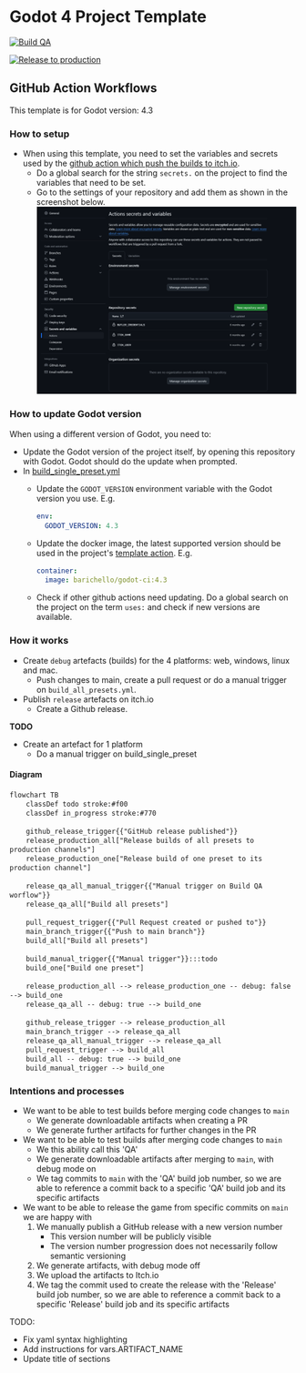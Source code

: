 # Godot 4 Project Template

[![Build QA](https://github.com/shapeshiftingrabbits/godot-4-project-template/actions/workflows/build_qa.yml/badge.svg)](https://github.com/shapeshiftingrabbits/godot-4-project-template/actions/workflows/build_qa.yml)

[![Release to production](https://github.com/shapeshiftingrabbits/godot-4-project-template/actions/workflows/release_production.yml/badge.svg)](https://github.com/shapeshiftingrabbits/godot-4-project-template/actions/workflows/release_production.yml)

## GitHub Action Workflows

This template is for Godot version: 4.3

### How to setup

- When using this template, you need to set the variables and secrets used by the [github action which push the builds to itch.io](https://github.com/marketplace/actions/butler-push).
  - Do a global search for the string `secrets.` on the project to find the variables that need to be set.
  - Go to the settings of your repository and add them as shown in the screenshot below.
![action secret screenshot](./doc/action_secrets_screenshot.png)

### How to update Godot version

When using a different version of Godot, you need to:

- Update the Godot version of the project itself, by opening this repository with Godot. Godot should do the update when prompted.
- In [build_single_preset.yml](./.github/workflows/build_single_preset.yml)
  - Update the `GODOT_VERSION` environment variable with the Godot version you use. E.g.

    ```yaml
    env:
      GODOT_VERSION: 4.3
    ```

  - Update the docker image, the latest supported version should be used in the project's [template action](https://github.com/abarichello/godot-ci/blob/master/.github/workflows/godot-ci.yml). E.g.

    ```yaml
    container:
      image: barichello/godot-ci:4.3
    ```

  - Check if other github actions need updating. Do a global search on the project on the term `uses:` and check if new versions are available.

### How it works

- Create `debug` artefacts (builds) for the 4 platforms: web, windows, linux and mac.
  - Push changes to main, create a pull request or do a manual trigger on `build_all_presets.yml`.
- Publish `release` artefacts on itch.io
  - Create a Github release.

**TODO**

- Create an artefact for 1 platform
  - Do a manual trigger on build_single_preset

#### Diagram

```mermaid
flowchart TB
    classDef todo stroke:#f00
    classDef in_progress stroke:#770

    github_release_trigger{{"GitHub release published"}}
    release_production_all["Release builds of all presets to production channels"]
    release_production_one["Release build of one preset to its production channel"]

    release_qa_all_manual_trigger{{"Manual trigger on Build QA worflow"}}
    release_qa_all["Build all presets"]

    pull_request_trigger{{"Pull Request created or pushed to"}}
    main_branch_trigger{{"Push to main branch"}}
    build_all["Build all presets"]

    build_manual_trigger{{"Manual trigger"}}:::todo
    build_one["Build one preset"]

    release_production_all --> release_production_one -- debug: false --> build_one
    release_qa_all -- debug: true --> build_one

    github_release_trigger --> release_production_all
    main_branch_trigger --> release_qa_all
    release_qa_all_manual_trigger --> release_qa_all
    pull_request_trigger --> build_all
    build_all -- debug: true --> build_one
    build_manual_trigger --> build_one
```

### Intentions and processes

- We want to be able to test builds before merging code changes to `main`
  - We generate downloadable artifacts when creating a PR
  - We generate further artifacts for further changes in the PR
- We want to be able to test builds after merging code changes to `main`
  - We this ability call this 'QA'
  - We generate downloadable artifacts after merging to `main`, with debug mode on
  - We tag commits to `main` with the 'QA' build job number, so we are able to reference a commit back to a specific 'QA' build job and its specific artifacts
- We want to be able to release the game from specific commits on `main` we are happy with
  1. We manually publish a GitHub release with a new version number
     - This version number will be publicly visible
     - The version number progression does not necessarily follow semantic versioning
  1. We generate artifacts, with debug mode off
  1. We upload the artifacts to Itch.io
  1. We tag the commit used to create the release with the 'Release' build job number, so we are able to reference a commit back to a specific 'Release' build job and its specific artifacts

TODO:
- Fix yaml syntax highlighting
- Add instructions for vars.ARTIFACT_NAME
- Update title of sections
